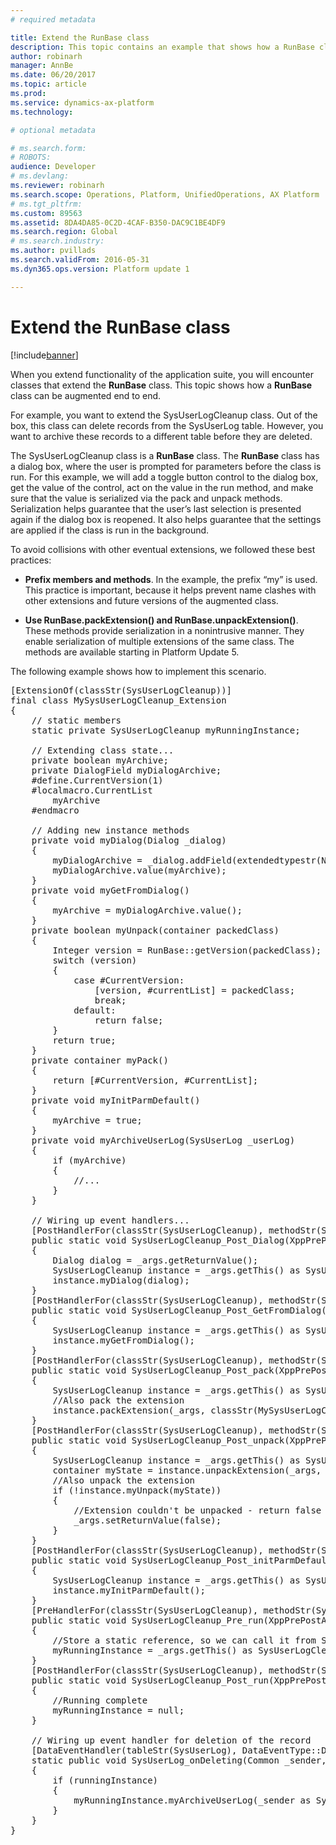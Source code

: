 ```yaml
---
# required metadata

title: Extend the RunBase class
description: This topic contains an example that shows how a RunBase class can be augmented end to end.
author: robinarh
manager: AnnBe
ms.date: 06/20/2017
ms.topic: article
ms.prod: 
ms.service: dynamics-ax-platform
ms.technology: 

# optional metadata

# ms.search.form: 
# ROBOTS: 
audience: Developer
# ms.devlang: 
ms.reviewer: robinarh
ms.search.scope: Operations, Platform, UnifiedOperations, AX Platform
# ms.tgt_pltfrm: 
ms.custom: 89563
ms.assetid: 8DA4DA85-0C2D-4CAF-B350-DAC9C1BE4DF9
ms.search.region: Global
# ms.search.industry: 
ms.author: pvillads
ms.search.validFrom: 2016-05-31
ms.dyn365.ops.version: Platform update 1

---
```


# Extend the RunBase class

[!include[banner](../includes/banner.md)]


When you extend functionality of the application suite, you will encounter classes that extend the **RunBase** class. This topic shows how a **RunBase** class can be augmented end to end.

For example, you want to extend the SysUserLogCleanup class. Out of the box, this class can delete records from the SysUserLog table. However, you want to archive these records to a different table before they are deleted.

The SysUserLogCleanup class is a **RunBase** class. The **RunBase** class has a dialog box, where the user is prompted for parameters before the class is run. For this example, we will add a toggle button control to the dialog box, get the value of the control, act on the value in the run method, and make sure that the value is serialized via the pack and unpack methods. Serialization helps guarantee that the user’s last selection is presented again if the dialog box is reopened. It also helps guarantee that the settings are applied if the class is run in the background.

To avoid collisions with other eventual extensions, we followed these best practices:

- **Prefix members and methods**. In the example, the prefix “my” is used. This practice is important, because it helps prevent name clashes with other extensions and future versions of the augmented class.

- **Use RunBase.packExtension() and RunBase.unpackExtension()**. These methods provide serialization in a nonintrusive manner. They enable serialization of multiple extensions of the same class. The methods are available starting in Platform Update 5.

The following example shows how to implement this scenario.

<pre>
[ExtensionOf(classStr(SysUserLogCleanup))]
final class MySysUserLogCleanup_Extension
{
    // static members
    static private SysUserLogCleanup myRunningInstance;

    // Extending class state...
    private boolean myArchive;
    private DialogField myDialogArchive;
    #define.CurrentVersion(1)
    #localmacro.CurrentList
        myArchive
    #endmacro

    // Adding new instance methods
    private void myDialog(Dialog _dialog)
    {
        myDialogArchive = _dialog.addField(extendedtypestr(NoYesId), "Archive");
        myDialogArchive.value(myArchive);
    }
    private void myGetFromDialog()
    {
        myArchive = myDialogArchive.value();
    }
    private boolean myUnpack(container packedClass)
    {
        Integer version = RunBase::getVersion(packedClass);
        switch (version)
        {
            case #CurrentVersion:
                [version, #currentList] = packedClass;
                break;
            default:
                return false;
        }
        return true;
    }
    private container myPack()
    {
        return [#CurrentVersion, #CurrentList];
    }
    private void myInitParmDefault()
    {
        myArchive = true;
    }
    private void myArchiveUserLog(SysUserLog _userLog)
    {
        if (myArchive)
        {
            //...
        }
    }

    // Wiring up event handlers...
    [PostHandlerFor(classStr(SysUserLogCleanup), methodStr(SysUserLogCleanup, dialog))]
    public static void SysUserLogCleanup_Post_Dialog(XppPrePostArgs _args)
    {
        Dialog dialog = _args.getReturnValue();
        SysUserLogCleanup instance = _args.getThis() as SysUserLogCleanup;
        instance.myDialog(dialog);
    }
    [PostHandlerFor(classStr(SysUserLogCleanup), methodStr(SysUserLogCleanup, getFromDialog))]
    public static void SysUserLogCleanup_Post_GetFromDialog(XppPrePostArgs _args)
    {
        SysUserLogCleanup instance = _args.getThis() as SysUserLogCleanup;
        instance.myGetFromDialog();
    }
    [PostHandlerFor(classStr(SysUserLogCleanup), methodStr(SysUserLogCleanup, pack))]
    public static void SysUserLogCleanup_Post_pack(XppPrePostArgs _args)
    {
        SysUserLogCleanup instance = _args.getThis() as SysUserLogCleanup;
        //Also pack the extension
        instance.packExtension(_args, classStr(MySysUserLogCleanup_Extension), instance.myPack());
    }
    [PostHandlerFor(classStr(SysUserLogCleanup), methodStr(SysUserLogCleanup, unpack))]
    public static void SysUserLogCleanup_Post_unpack(XppPrePostArgs _args)
    {
        SysUserLogCleanup instance = _args.getThis() as SysUserLogCleanup;
        container myState = instance.unpackExtension(_args, classStr(MySysUserLogCleanup_Extension));
        //Also unpack the extension
        if (!instance.myUnpack(myState))
        {
            //Extension couldn't be unpacked - return false to trigger initParmDefault() gets called
            _args.setReturnValue(false);
        }
    }
    [PostHandlerFor(classStr(SysUserLogCleanup), methodStr(SysUserLogCleanup, initParmDefault))]
    public static void SysUserLogCleanup_Post_initParmDefault(XppPrePostArgs _args)
    {
        SysUserLogCleanup instance = _args.getThis() as SysUserLogCleanup;
        instance.myInitParmDefault();
    }
    [PreHandlerFor(classStr(SysUserLogCleanup), methodStr(SysUserLogCleanup, run))]
    public static void SysUserLogCleanup_Pre_run(XppPrePostArgs _args)
    {
        //Store a static reference, so we can call it from SysUserLog_onDeleting.
        myRunningInstance = _args.getThis() as SysUserLogCleanup;
    }
    [PostHandlerFor(classStr(SysUserLogCleanup), methodStr(SysUserLogCleanup, run))]
    public static void SysUserLogCleanup_Post_run(XppPrePostArgs _args)
    {
        //Running complete 
        myRunningInstance = null;
    }

    // Wiring up event handler for deletion of the record
    [DataEventHandler(tableStr(SysUserLog), DataEventType::Deleting)]
    static public void SysUserLog_onDeleting(Common _sender, DataEventArgs _e)
    {
        if (runningInstance)
        {
            myRunningInstance.myArchiveUserLog(_sender as SysUserLog);
        }
    }
}
</pre>


